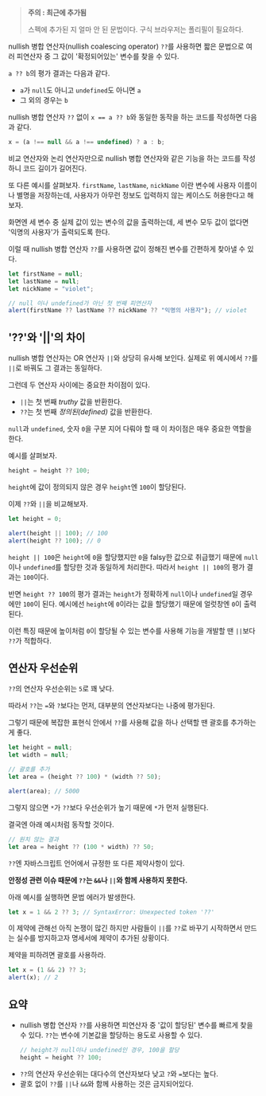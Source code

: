 >**주의 : 최근에 추가됨**
>
>스펙에 추가된 지 얼마 안 된 문법이다. 구식 브라우저는 폴리필이 필요하다.

nullish 병합 연산자(nullish coalescing operator) `??`를 사용하면 짧은 문법으로 여러 피연산자 중 그 값이 '확정되어있는' 변수를 찾을 수 있다.

`a ?? b`의 평가 결과는 다음과 같다.
- `a`가 `null`도 아니고 `undefined`도 아니면 `a`
- 그 외의 경우는 `b`

nullish 병합 연산자 `??` 없이 `x == a ?? b`와 동일한 동작을 하는 코드를 작성하면 다음과 같다.
```js
x = (a !== null && a !== undefined) ? a : b;
```

비교 연산자와 논리 연산자만으로 nullish 병합 연산자와 같은 기능을 하는 코드를 작성하니 코드 길이가 길어진다.

또 다른 예시를 살펴보자. `firstName`, `lastName`, `nickName` 이란 변수에 사용자 이름이나 별명을 저장하는데, 사용자가 아무런 정보도 입력하지 않는 케이스도 허용한다고 해보자.

화면엔 세 변수 중 실제 값이 있는 변수의 값을 출력하는데, 세 변수 모두 값이 없다면 '익명의 사용자'가 출력되도록 한다.

이럴 때 nullish 병합 연산자 `??`를 사용하면 값이 정해진 변수를 간편하게 찾아낼 수 있다.

```js
let firstName = null;
let lastName = null;
let nickName = "violet";

// null 이나 undefined가 아닌 첫 번째 피연산자
alert(firstName ?? lastName ?? nickName ?? "익명의 사용자"); // violet
```

## '??'와 '||'의 차이

nullish 병합 연산자는 OR 연산자 `||`와 상당히 유사해 보인다. 실제로 위 예시에서 `??`를 `||`로 바꿔도 그 결과는 동일하다.

그런데 두 연산자 사이에는 중요한 차이점이 있다.
- `||`는 첫 번째 *truthy* 값을 반환한다.
- `??`는 첫 번째 *정의된(defined)* 값을 반환한다.

`null`과 `undefined`, 숫자 `0`을 구분 지어 다뤄야 할 때 이 차이점은 매우 중요한 역할을 한다.

예시를 살펴보자.
```js
height = height ?? 100;
```

`height`에 값이 정의되지 않은 경우 `height`엔 `100`이 할당된다.

이제 `??`와 `||`을 비교해보자.
```js
let height = 0;

alert(height || 100); // 100
alert(height ?? 100); // 0
```

`height || 100`은 `height`에 `0`을 할당했지만 `0`을 falsy한 값으로 취급했기 때문에 `null`이나 `undefined`를 할당한 것과 동일하게 처리한다. 따라서 `height || 100`의 평가 결과는 `100`이다.

반면 `height ?? 100`의 평가 결과는 `height`가 정확하게 `null`이나 `undefined`일 경우에만 `100`이 된다. 예시에선 `height`에 `0`이라는 값을 할당했기 때문에 얼럿창엔 `0`이 출력된다.

이런 특징 때문에 높이처럼 `0`이 할당될 수 있는 변수를 사용해 기능을 개발할 땐 `||`보다 `??`가 적합하다.

## 연산자 우선순위

`??`의 연산자 우선순위는 `5`로 꽤 낮다.

따라서 `??`는 `=`와 `?`보다는 먼저, 대부분의 연산자보다는 나중에 평가된다.

그렇기 때문에 복잡한 표현식 안에서 `??`를 사용해 값을 하나 선택할 땐 괄호를 추가하는 게 좋다.

```js
let height = null;
let width = null;

// 괄호를 추가
let area = (height ?? 100) * (width ?? 50);

alert(area); // 5000
```

그렇지 않으면 `*`가 `??`보다 우선순위가 높기 때문에 `*`가 먼저 실행된다.

결국엔 아래 예시처럼 동작할 것이다.

```js
// 원치 않는 결과
let area = height ?? (100 * width) ?? 50;
```

`??`엔 자바스크립트 언어에서 규정한 또 다른 제약사항이 있다.

**안정성 관련 이슈 때문에 `??`는 `&&`나 `||`와 함께 사용하지 못한다.**

아래 예시를 실행하면 문법 에러가 발생한다.

```js
let x = 1 && 2 ?? 3; // SyntaxError: Unexpected token '??'
```

이 제약에 관해선 아직 논쟁이 많긴 하지만 사람들이 `||`를 `??`로 바꾸기 시작하면서 만드는 실수를 방지하고자 명세서에 제약이 추가된 상황이다.

제약을 피하려면 괄호를 사용하라.
```js
let x = (1 && 2) ?? 3;
alert(x); // 2
```

## 요약
- nullish 병합 연산자 `??`를 사용하면 피연산자 중 '값이 할당된' 변수를 빠르게 찾을 수 있다.
  `??`는 변수에 기본값을 할당하는 용도로 사용할 수 있다.
  ```js
  // height가 null이나 undefined인 경우, 100을 할당
  height = height ?? 100;
  ```
- `??`의 연산자 우선순위는 대다수의 연산자보다 낮고 `?`와 `=`보다는 높다.
- 괄호 없이 `??`를 `||`나 `&&`와 함께 사용하는 것은 금지되어있다.